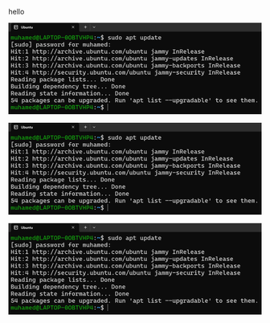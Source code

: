 hello

![Screenshot 1](1_Linux_Server_Setup/screenshots/1.png)

![Screenshot 1](1_Linux_Server_Setup/screenshots/1.png)

![Screenshot 1](1_Linux_Server_Setup/screenshots/1.png)

